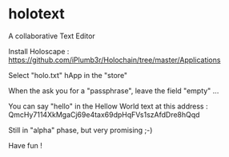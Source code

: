 holotext
==

A collaborative Text Editor

Install Holoscape : https://github.com/iPlumb3r/Holochain/tree/master/Applications

Select "holo.txt" hApp in the "store"

When the ask you for a "passphrase", leave the field "empty" ...

You can say "hello" in the Hellow World text at this address : QmcHy7114XkMgaCj69e4tax69dpHqFVs1szAfdDre8hQqd

Still in "alpha" phase, but very promising ;-)

Have fun !
